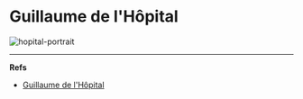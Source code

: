 Guillaume de l'Hôpital
======================

![hopital-portrait]



---

**Refs**

* [Guillaume de l'Hôpital](http://en.wikipedia.org/wiki/Guillaume_de_l%27H%C3%B4pital)




[hopital-portrait]: http://upload.wikimedia.org/wikipedia/commons/thumb/a/a3/Guillaume_de_l%27H%C3%B4pital.jpg/220px-Guillaume_de_l%27H%C3%B4pital.jpg